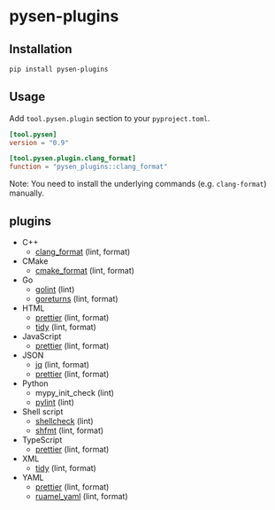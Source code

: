 # pysen-plugins

## Installation

```sh
pip install pysen-plugins
```

## Usage

Add `tool.pysen.plugin` section to your `pyproject.toml`.
```toml
[tool.pysen]
version = "0.9"

[tool.pysen.plugin.clang_format]
function = "pysen_plugins::clang_format"
```

Note: You need to install the underlying commands (e.g. `clang-format`) manually.

## plugins
- C++
  - [clang_format](https://clang.llvm.org/docs/ClangFormat.html) (lint, format)
- CMake
  - [cmake_format](https://github.com/cheshirekow/cmake_format) (lint, format)
- Go
  - [golint](https://github.com/golang/lint) (lint)
  - [goreturns](https://github.com/sqs/goreturns) (lint, format)
- HTML
  - [prettier](https://prettier.io) (lint, format)
  - [tidy](http://www.html-tidy.org) (lint, format)
- JavaScript
  - [prettier](https://prettier.io) (lint, format)
- JSON
  - [jq](https://stedolan.github.io/jq) (lint, format)
  - [prettier](https://prettier.io) (lint, format)
- Python
  - mypy_init_check (lint)
  - [pylint](http://pylint.pycqa.org) (lint)
- Shell script
  - [shellcheck](https://github.com/koalaman/shellcheck) (lint)
  - [shfmt](https://github.com/mvdan/sh) (lint, format)
- TypeScript
  - [prettier](https://prettier.io) (lint, format)
- XML
  - [tidy](http://www.html-tidy.org) (lint, format)
- YAML
  - [prettier](https://prettier.io) (lint, format)
  - [ruamel_yaml](https://sourceforge.net/projects/ruamel-yaml) (lint, format)
